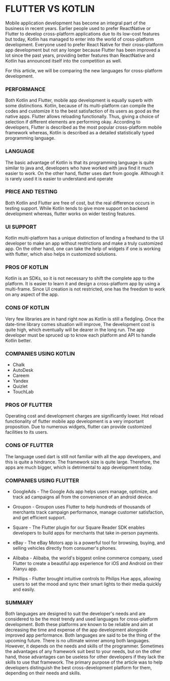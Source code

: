 # FLUTTER VS KOTLIN

Mobile application development has become an integral part of the business in recent years. Earlier people used to prefer ReactNative or Flutter to develop cross-platform applications due to its low-cost features but today, Kotlin has managed to enter into the world of cross-platform development. 
Everyone used to prefer React Native for their cross-platform app development but not any longer because Flutter has been improved a lot since the past years, providing better features than ReactNative and Kotlin has announced itself into the competition as well.

For this article, we will be comparing the new languages for cross-platform development.

### PERFORMANCE
Both Kotlin and Flutter, mobile app development is equally superb with some distinctions. Kotlin, because of its multi-platform can compile the codes and customize it to the best satisfaction of its users as good as the native apps.
Flutter allows reloading functionally. Thus, giving a choice of selection if different elements are performing okay.
According to developers, Flutter is described as the most popular cross-platform mobile framework whereas, Kotlin is described as a detailed statistically typed programming language.

### LANGUAGE
The basic advantage of Kotlin is that its programming language is quite similar to java and, developers who have worked with java find it much easier to work. On the other hand, flutter uses dart from google. Although it is rarely used it is easier to understand and operate

### PRICE AND TESTING 
Both Kotlin and Flutter are free of cost, but the real difference occurs in testing support. While Kotlin tends to give more support on backend development whereas, flutter works on wider testing features.

### UI SUPPORT
Kotlin multi-platform has a unique distinction of lending a freehand to the UI developer to make an app without restrictions and make a truly customized app. On the other hand, one can take the help of widgets if one is working with flutter, which also helps in customized solutions.

### PROS OF KOTLIN 
Kotlin is an SDKs, so it is not necessary to shift the complete app to the platform. It is easier to learn it and design a cross-platform app by using a multi-frame. Since UI creation is not restricted, one has the freedom to work on any aspect of the app.
 
### CONS OF KOTLIN
Very few libraries are in hand right now as Kotlin is still a fledgling. Once the date-time library comes situation will improve, The development cost is quite high, which eventually will be dearer in the long run. The app developer must be spruced up to know each platform and API to handle Kotlin better.

### COMPANIES USING KOTLIN
* Chalk
* AutoDesk
* Careem
* Yandex
* Quizlet
* TouchLab
  
### PROS OF FLUTTER
Operating cost and development charges are significantly lower. Hot reload functionality of flutter mobile app development is a very important proposition. Due to numerous widgets, flutter can provide customized facilities to its users.

### CONS OF FLUTTER
The language used dart is still not familiar with all the app developers, and this is quite a hindrance. The framework size is quite large. Therefore, the apps are much bigger, which is detrimental to app development today.

### COMPANIES USING FLUTTER
* GoogleAds - The Google Ads app helps users manage, optimize, and track ad campaigns all from the convenience of an android device.

* Groupon - Groupon uses Flutter to help hundreds of thousands of merchants track campaign performance, manage customer satisfaction, and get efficient support.

* Square -  The Flutter plugin for our Square Reader SDK enables developers to build apps for merchants that take in-person payments.

* eBay - The eBay Motors app is a powerful tool for browsing, buying, and selling vehicles directly from consumer's phones.

* Alibaba - Alibaba, the world's biggest online commerce company, used Flutter to create a beautiful app experience for iOS and Android on their Xianyu app.

* Phillips - Flutter brought intuitive controls to Philips Hue apps, allowing users to set the mood and sync their smart lights to their media quickly and easily.


### SUMMARY
Both languages are designed to suit the developer's needs and are considered to be the most trendy and used languages for cross-platform development. Both these platforms are known to be reliable and aim at decreasing the time and expense of the app development alongside improved app performance.
Both languages are said to be the thing of the upcoming future.
There is no ultimate winner among both languages. However, it depends on the needs and skills of the programmer. Sometimes the advantages of any framework suit best to your needs, but on the other hand, those advantages can be useless for other developers if they lack the skills to use that framework.
The primary purpose of the article was to help developers distinguish the best cross-development platform for them, depending on their needs and skills.
